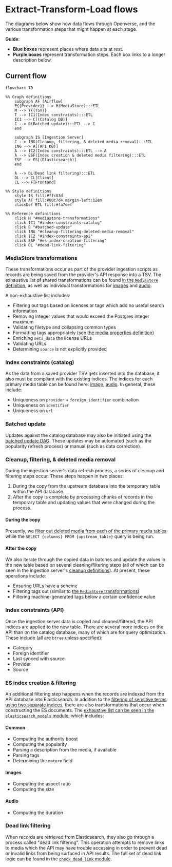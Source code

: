 # Extract-Transform-Load flows

The diagrams below show how data flows through Openverse, and the various
transformation steps that might happen at each stage.

**Guide**:

- **Blue boxes** represent places where data sits at rest.
- **Purple boxes** represent transformation steps. Each box links to a longer
  description below.

## Current flow

```{mermaid}
flowchart TD

%% Graph definitions
    subgraph AF [Airflow]
    P{{Provider}} --> M(MediaStore):::ETL
    M --> T{{TSV}}
    T --> IC1(Index constraints):::ETL
    IC1 --> C[(Catalog DB)]
    C --> B(Batched update):::ETL --> C
    end

    subgraph IS [Ingestion Server]
    C --> ING(Cleanup, filtering, & deleted media removal):::ETL
    ING --> A[(API DB)]
    A --> IC2(Index constraints):::ETL --> A
    A --> ESF(Index creation & deleted media filtering):::ETL
    ESF --> ES[(Elasticsearch)]
    end

    A --> DL(Dead link filtering):::ETL
    DL --> CL[Client]
    CL --> F[Frontend]

%% Style definitions
    style IS fill:#ffc83d
    style AF fill:#00c7d4,margin-left:12em
    classDef ETL fill:#fa7def

%% Reference definitions
    click M "#mediastore-transformations"
    click IC1 "#index-constraints-catalog"
    click B "#batched-update"
    click ING "#cleanup-filtering-deleted-media-removal"
    click IC2 "#index-constraints-api"
    click ESF "#es-index-creation-filtering"
    click DL "#dead-link-filtering"
```

### MediaStore transformations

These transformations occur as part of the provider ingestion scripts as records
are being saved from the provider's API response into a TSV. The exhaustive list
of shared transformations can be found
[in the `MediaStore` definition](https://github.com/WordPress/openverse/tree/main/catalog/dags/common/storage/media.py),
as well as individual transformations for
[images](https://github.com/WordPress/openverse/tree/main/catalog/dags/common/storage/image.py)
and
[audio](https://github.com/WordPress/openverse/tree/main/catalog/dags/common/storage/image.py).

A non-exhaustive list includes:

- Filtering out tags based on licenses or tags which add no useful search
  information
- Removing integer values that would exceed the Postgres integer maximum
- Validating filetype and collapsing common types
- Formatting tags appropriately (see
  [the media properties definition](catalog.md#tags))
- Enriching `meta_data` the license URLs
- Validating URLs
- Determining `source` is not explicitly provided

### Index constraints (catalog)

As the data from a saved provider TSV gets inserted into the database, it also
must be compliant with the existing indices. The indices for each primary media
table can be found here:
[image](https://github.com/WordPress/openverse/tree/main/docker/upstream_db/0003_openledger_image_schema.sql),
[audio](https://github.com/WordPress/openverse/tree/main/docker/upstream_db/0006_openledger_audio_schema.sql).
In general, these include:

- Uniqueness on `provider` + `foreign_identifier` combination
- Uniqueness on `identifier`
- Uniqueness on `url`

### Batched update

Updates against the catalog database may also be initiated using the
[batched update DAG](/catalog/reference/DAGs.md#batched-update-dag). These
updates may be automated (such as the popularity refresh process) or manual
(such as data correction).

### Cleanup, filtering, & deleted media removal

During the ingestion server's data refresh process, a series of cleanup and
filtering steps occur. These steps happen in two places:

1. During the copy from the upstream database into the temporary table within
   the API database.
2. After the copy is complete by processing chunks of records in the temporary
   table and updating values that were changed during the process.

#### During the copy

Presently, we
[filter out deleted media from each of the primary media tables](https://github.com/WordPress/openverse/blob/b4ab20cdb220f442949d9c06a99ced5e80c1e1e1/ingestion_server/ingestion_server/queries.py#L173-L182)
while the `SELECT {columns} FROM {upstream_table}` query is being run.

#### After the copy

We also iterate through the copied data in batches and update the values in the
new table based on several cleaning/filtering steps (all of which can be seen in
the ingestion server's
[cleanup definitions](https://github.com/WordPress/openverse/tree/main/ingestion_server/ingestion_server/cleanup.py)).
At present, these operations include:

- Ensuring URLs have a scheme
- Filtering tags out (similar to
  [the `MediaStore` transformations](#mediastore-transformations))
- Filtering machine-generated tags below a certain confidence value

### Index constraints (API)

Once the ingestion server data is copied and cleaned/filtered, the API indices
are applied to the new table. There are several more indices on the API than on
the catalog database, many of which are for query optimization. These include
(all are `btree` unless specified):

- Category
- Foreign identifier
- Last synced with source
- Provider
- Source

### ES index creation & filtering

An additional filtering step happens when the records are indexed from the API
database into Elasticsearch. In addition to the
[filtering of sensitive terms using two separate indices](/catalog/reference/DAGs.md#create_filtered_media_type_index),
there are also transformations that occur when constructing the ES documents.
The
[exhaustive list can be seen in the `elasticsearch_models` module](https://github.com/WordPress/openverse/tree/main/ingestion_server/ingestion_server/elasticsearch_models.py),
which includes:

#### Common

- Computing the authority boost
- Computing the popularity
- Parsing a description from the media, if available
- Parsing tags
- Determining the `mature` field

#### Images

- Computing the aspect ratio
- Computing the size

#### Audio

- Computing the duration

### Dead link filtering

When records are retrieved from Elasticsearch, they also go through a process
called "dead link filtering". This operation attempts to remove links to media
which the API may have trouble accessing in order to prevent dead or invalid
links from being surfaced in API results. The full set of dead link logic can be
found in the
[`check_dead_link` module](https://github.com/WordPress/openverse/tree/main/api/api/utils/check_dead_links/__init__.py).
